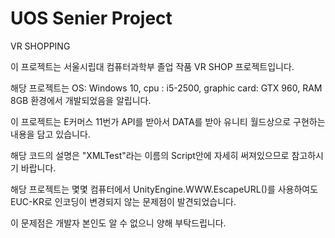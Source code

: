 # UOS Senier Project

VR SHOPPING

이 프로젝트는 서울시립대 컴퓨터과학부 졸업 작품 VR SHOP 프로젝트입니다.

해당 프로젝트는  OS: Windows 10, cpu : i5-2500, graphic card: GTX 960, RAM 8GB 환경에서 개발되었음을 알립니다.

이 프로젝트는 E커머스 11번가 API를 받아서 DATA를 받아 유니티 월드상으로 구현하는 내용을 담고 있습니다.

해당 코드의 설명은 "XMLTest"라는 이름의 Script안에 자세히 써져있으므로 참고하시기 바랍니다.

해당 프로젝트는 몇몇 컴퓨터에서 UnityEngine.WWW.EscapeURL()를 사용하여도 EUC-KR로 인코딩이 변경되지 않는 문제점이 발견되었습니다.

이 문제점은 개발자 본인도 알 수 없으니 양해 부탁드립니다.
